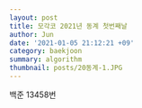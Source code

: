 ```yaml
---
layout: post
title: 모각코 2021년 동계 첫번째날
author: Jun
date: '2021-01-05 21:12:21 +09'
category: baekjoon
summary: algorithm
thumbnail: posts/20동계-1.JPG
---
```


백준 13458번
